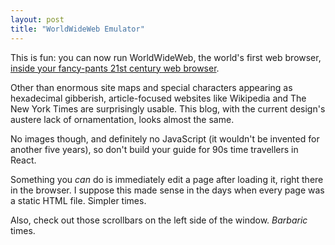```yaml
---
layout: post
title: "WorldWideWeb Emulator"
---
```


This is fun: you can now run WorldWideWeb, the world's first web browser, [inside your fancy-pants 21st century web browser](https://worldwideweb.cern.ch).

Other than enormous site maps and special characters appearing as hexadecimal gibberish, article-focused websites like Wikipedia and The New York Times are surprisingly usable. This blog, with the current design's austere lack of ornamentation, looks almost the same.

No images though, and definitely no JavaScript (it wouldn't be invented for another five years), so don't build your guide for 90s time travellers in React.

Something you *can* do is immediately edit a page after loading it, right there in the browser. I suppose this made sense in the days when every page was a static HTML file. Simpler times.

Also, check out those scrollbars on the left side of the window. *Barbaric* times.

